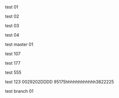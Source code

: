 test 01

test 02

test 03

test 04

test master 01

test 107

test 177

test 555

test 123 0029202DDDD
95175hhhhhhhhhhhh3822225

test branch 01
